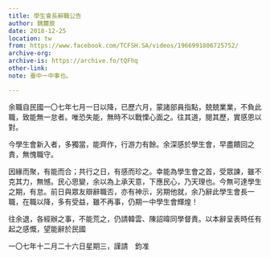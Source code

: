 ```yaml
---
title: 學生會長辭職公告
author: 魏麓宸
date: 2018-12-25
location: tw
from: https://www.facebook.com/TCFSH.SA/videos/1966991806725752/
archive-org: 
archive-is: https://archive.fo/tQFhq
other-link: 
note: 臺中一中事也。

---
```

余職自民國一〇七年七月一日以降，已歷六月，蒙諸部員指點，兢兢業業，不負此職，致能無一怠者。唯恐失能，無時不以戰慄心面之。往其道，閱其歷，實感恩以對。

今學生會新入者，多獨當，能齊作，行游力有餘。余深感於學生會，早盡饋回之責，無愧職守。

因緣而聚，有能而合；共行之日，有感而珍之。幸能為學生會之首，受眾諫，雖不克其力，無憾。民心思變，余以為上承天意，下應民心，乃天理也。今無可達學生之期，有怠。前日與眾友辯辭職否，亦有神示，另期他就，余乃辭此學生會長一職，在職以降，多有受益，雖不再事，仍期一中學生會輝煌！

往余退，各經辦之事，不能荒之，仍請韓雲、陳詔暐同學督責。以本辭呈表時任有起之感慨，望能辭於民國

一〇七年十二月二十六日星期三，謹請　鈞准
